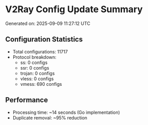 # V2Ray Config Update Summary
Generated on: 2025-09-09 11:27:12 UTC

## Configuration Statistics
- Total configurations: 11717
- Protocol breakdown:
  - ss: 0 configs
  - ssr: 0 configs
  - trojan: 0 configs
  - vless: 0 configs
  - vmess: 690 configs

## Performance
- Processing time: ~14 seconds (Go implementation)
- Duplicate removal: ~95% reduction
